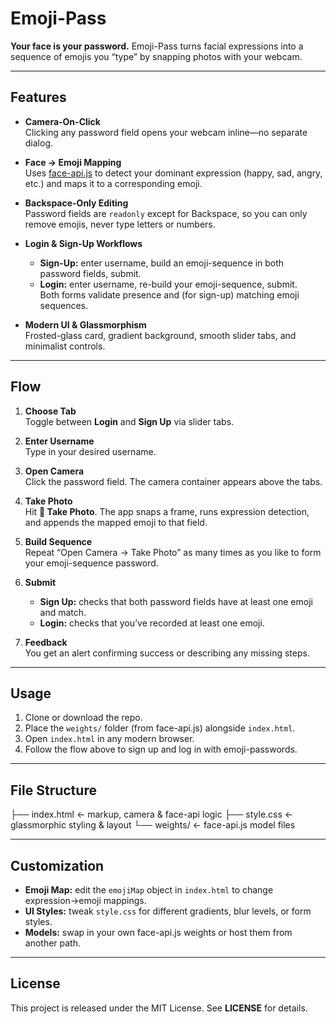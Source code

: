# Emoji-Pass

**Your face is your password.** Emoji-Pass turns facial expressions into a sequence of emojis you “type” by snapping photos with your webcam.

---

## Features

- **Camera-On-Click**  
  Clicking any password field opens your webcam inline—no separate dialog.

- **Face → Emoji Mapping**  
  Uses [face-api.js](https://github.com/justadudewhohacks/face-api.js) to detect your dominant expression (happy, sad, angry, etc.) and maps it to a corresponding emoji.

- **Backspace-Only Editing**  
  Password fields are `readonly` except for Backspace, so you can only remove emojis, never type letters or numbers.

- **Login & Sign-Up Workflows**  
  - **Sign-Up:** enter username, build an emoji-sequence in both password fields, submit.  
  - **Login:** enter username, re-build your emoji-sequence, submit.  
  Both forms validate presence and (for sign-up) matching emoji sequences.

- **Modern UI & Glassmorphism**  
  Frosted-glass card, gradient background, smooth slider tabs, and minimalist controls.

---

## Flow

1. **Choose Tab**  
   Toggle between **Login** and **Sign Up** via slider tabs.

2. **Enter Username**  
   Type in your desired username.

3. **Open Camera**  
   Click the password field. The camera container appears above the tabs.

4. **Take Photo**  
   Hit **📸 Take Photo**. The app snaps a frame, runs expression detection, and appends the mapped emoji to that field.

5. **Build Sequence**  
   Repeat “Open Camera → Take Photo” as many times as you like to form your emoji-sequence password.

6. **Submit**  
   - **Sign Up:** checks that both password fields have at least one emoji and match.  
   - **Login:** checks that you’ve recorded at least one emoji.

7. **Feedback**  
   You get an alert confirming success or describing any missing steps.

---

## Usage

1. Clone or download the repo.  
2. Place the `weights/` folder (from face-api.js) alongside `index.html`.  
3. Open `index.html` in any modern browser.  
4. Follow the flow above to sign up and log in with emoji-passwords.

---

## File Structure
├── index.html ← markup, camera & face-api logic
├── style.css ← glassmorphic styling & layout
└── weights/ ← face-api.js model files


---

## Customization

- **Emoji Map:** edit the `emojiMap` object in `index.html` to change expression→emoji mappings.  
- **UI Styles:** tweak `style.css` for different gradients, blur levels, or form styles.  
- **Models:** swap in your own face-api.js weights or host them from another path.

---

## License

This project is released under the MIT License. See **LICENSE** for details.  